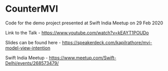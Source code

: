# CounterMVI
Code for the demo project presented at Swift India Meetup on 29 Feb 2020

Link to the Talk -  https://www.youtube.com/watch?v=kEAYT1POUDo

Slides can be found here - https://speakerdeck.com/kapilrathore/mvi-model-view-intention

Swift India Meetup - https://www.meetup.com/Swift-Delhi/events/268573479/
